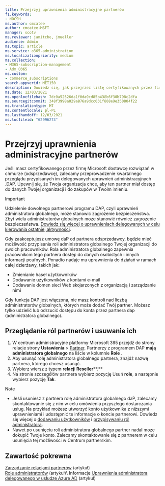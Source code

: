 ```yaml
---
title: Przejrzyj uprawnienia administracyjne partnerów
f1.keywords:
- NOCSH
ms.author: cmcatee
author: cmcatee-MSFT
manager: scotv
ms.reviewer: jamitche, jmueller
audience: Admin
ms.topic: article
ms.service: o365-administration
ms.localizationpriority: medium
ms.collection:
- M365-subscription-management
- Adm_O365
ms.custom:
- commerce_subscriptions
search.appverid: MET150
description: Dowiedz się, jak przejrzeć listę certyfikowanych przez firmę Microsoft dostawców rozwiązań (partnerów), aby ustalić, jakie uprawnienia administratora mają, i jak usunąć te uprawnienia.
ms.date: 12/03/2021
ms.openlocfilehash: 7dc0a52526da1f0da9cd85b438b6f30b798c2dfa
ms.sourcegitcommit: 348f3998a029a876a9dcc031f808e9e350804f22
ms.translationtype: MT
ms.contentlocale: pl-PL
ms.lasthandoff: 12/03/2021
ms.locfileid: "62996273"
---
```

# <a name="review-partner-administrative-privileges"></a>Przejrzyj uprawnienia administracyjne partnerów

Jeśli masz certyfikowanego przez firmę Microsoft dostawcę rozwiązań w chmurze (odsprzedawcę), zalecamy przeprowadzenie kwartalnego przeglądu przypisanych im delegowanych uprawnień administracyjnych .DAP. Upewnij się, że Twoja organizacja chce, aby ten partner miał dostęp do danych Twojej organizacji i do zakupów w Twoim imieniu.

> [!IMPORTANT]
> Udzielenie dowolnego partnerowi programu DAP, czyli uprawnień administratora globalnego, może stanowić zagrożenie bezpieczeństwa. Zbyt wielu administratorów globalnych może stanowić również zagrożenie bezpieczeństwa. [Dowiedz się więcej o uprawnieniach delegowanych w celu kierowania ostatniej aktywności](https://www.microsoft.com/security/blog/2021/10/25/nobelium-targeting-delegated-administrative-privileges-to-facilitate-broader-attacks/).

Gdy zaakceptujesz umowę daP od partnera odsprzedawcy, będzie mieć możliwość przypisania roli administratora globalnego Twojej organizacji do swoich pracowników. Rola administratora globalnego zapewnia pracownikom tego partnera dostęp do danych osobistych i innych informacji poufnych. Ponadto nadaje mu uprawnienia do działań w ramach całej dzierżawy, takich jak:

- Zmienianie haseł użytkowników
- Dodawanie użytkowników z kontami e-mail
- Dodawanie domen sieci Web skojarzonych z organizacją i zarządzanie nimi

Gdy funkcja DAP jest włączona, nie masz kontroli nad liczbą administratorów globalnych, których może dodać Twój partner. Możesz tylko udzielić lub odrzucić dostępu do konta przez partnera dap (administratora globalnego).

## <a name="review-and-remove-roles-from-partners"></a>Przeglądanie ról partnerów i usuwanie ich

1. W centrum administracyjne platformy Microsoft 365 przejdź do strony relacje strony **Ustawienia** >  <a href="https://go.microsoft.com/fwlink/p/?linkid=2074649" target="_blank">Partner</a>. Partnerzy z programem DAP **mają administratora globalnego** na liście w kolumnie **Role** .
2. Aby usunąć rolę administratora globalnego partnera, znajdź nazwę partnera, którego chcesz usunąć.
3. Wybierz wiersz z typem **relacji Reseller****.**
4. Na stronie szczegółów partnera wybierz pozycję Usuń **role**, a następnie wybierz pozycję **Tak**.

> [!NOTE]
>
> - Jeśli usuniesz z partnera rolę administratora globalnego daP, zalecamy skontaktowanie się z nim w celu omówienia przyszłego dostarczania usług. Na przykład możesz utworzyć konto użytkownika z niższymi uprawnieniami i udostępnić te informacje o koncie partnerowi. Dowiedz się więcej o [dodawaniu użytkowników](../admin/add-users/add-users.md) i [przypisywaniu ról administratora](../admin/add-users/assign-admin-roles.md).
> - Nawet po usunięciu roli administratora globalnego partner nadal może dokupić Twoje konto. Zalecamy skontaktowanie się z partnerem w celu usunięcia tej możliwości w Centrum partnerskim.

## <a name="related-content"></a>Zawartość pokrewna

[Zarządzanie relacjami partnerów](manage-partners.md) (artykuł)\
[Role administratorów](../admin/add-users/about-admin-roles.md) (artykuł)\ Informacje
[Uprawnienia administratora delegowanego w usłudze Azure AD](/partner-center/customers-revoke-admin-privileges#delegated-admin-privileges-in-azure-ad) (artykuł)
